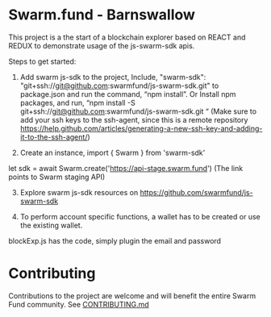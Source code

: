 # Swarm.fund - Barnswallow
This project is a the start of a blockchain explorer based on REACT 
and REDUX to demonstrate usage of the js-swarm-sdk apis. 

Steps to get started:
1.	Add swarm js-sdk to the project,
Include, "swarm-sdk": "git+ssh://git@github.com:swarmfund/js-swarm-sdk.git" to package.json and run the command, “npm install”. 
       Or
 Install npm packages, and run, “npm install -S git+ssh://git@github.com:swarmfund/js-swarm-sdk.git “ 
(Make sure to add your ssh keys to the ssh-agent, since this is a remote repository https://help.github.com/articles/generating-a-new-ssh-key-and-adding-it-to-the-ssh-agent/)


2.	Create an instance,
import { Swarm } from 'swarm-sdk'

let sdk = await Swarm.create('https://api-stage.swarm.fund')
               (The link points to Swarm staging API)

3.	Explore swarm js-sdk resources on https://github.com/swarmfund/js-swarm-sdk

4.	To perform account specific functions, a wallet has to be created or use the existing wallet.

blockExp.js has the code, simply plugin the email and password 



# Contributing
Contributions to the project are welcome and will benefit the entire Swarm Fund community. See [CONTRIBUTING.md](CONTRIBUTING.md)